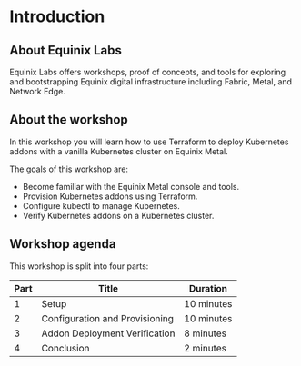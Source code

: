 # Introduction

## About Equinix Labs

Equinix Labs offers workshops, proof of concepts, and tools for exploring and bootstrapping Equinix digital infrastructure including Fabric, Metal, and Network Edge.

## About the workshop

In this workshop you will learn how to use Terraform to deploy Kubernetes addons with a vanilla Kubernetes cluster on Equinix Metal.

The goals of this workshop are:

* Become familiar with the Equinix Metal console and tools.
* Provision Kubernetes addons using Terraform.
* Configure kubectl to manage Kubernetes.
* Verify Kubernetes addons on a Kubernetes cluster.

## Workshop agenda

This workshop is split into four parts:

| Part | Title | Duration |
| - | - | - |
| 1 | Setup | 10 minutes |
| 2 | Configuration and Provisioning | 10 minutes |
| 3 | Addon Deployment Verification | 8 minutes |
| 4 | Conclusion | 2 minutes |
